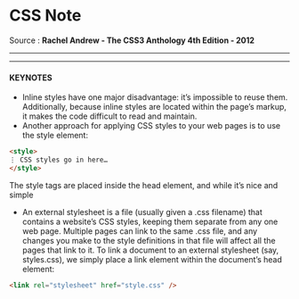 # CSS Note
Source : <strong>Rachel Andrew - The CSS3 Anthology 4th Edition - 2012</strong>

___
___

#### KEYNOTES

* Inline styles have one major disadvantage: it’s impossible to reuse them. Additionally, because inline styles are located within the page’s markup, it makes the code difficult to read and maintain.
* Another approach for applying CSS styles to your web pages is to use the style element:

```html
<style>
⋮ CSS styles go in here…
</style>
```

The style tags are placed inside the head element, and while it’s nice and simple
* An external stylesheet is a file (usually given a .css filename) that contains a website’s CSS styles, keeping them separate from any one web page. Multiple pages can link to the same .css file, and any changes you make to the style definitions in that file will affect all the pages that link to it.
To link a document to an external stylesheet (say, styles.css), we simply place a link
element within the document’s head element:
```html
<link rel="stylesheet" href="style.css" />
```